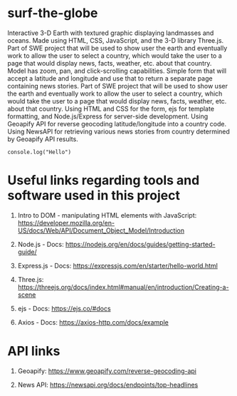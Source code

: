 # surf-the-globe
Interactive 3-D Earth with textured graphic displaying landmasses and oceans. Made using HTML, CSS, JavaScript,  and the 3-D library Three.js. Part of SWE project that will be used to show user the earth and eventually work to allow the user to select a country, which would take the user to a page that would display news, facts, weather, etc. about that country. Model has zoom, pan, and click-scrolling capabilities. 
Simple form that will accept a latitude and longitude and use that to return a separate page containing news stories. Part of SWE project that will be used to show user the earth and eventually work to allow the user to select a country, which would take the user to a page that would display news, facts, weather, etc. about that country. Using HTML and CSS for the form, ejs for template formatting, and Node.js/Express for server-side development. Using Geoapify API for reverse geocoding latitude/longitude into a country code. Using NewsAPI for retrieving various news stories from country determined by Geoapify API results.

`
console.log("Hello")
`


# Useful links regarding tools and software used in this project

1. Intro to DOM - manipulating HTML elements with JavaScript: https://developer.mozilla.org/en-US/docs/Web/API/Document_Object_Model/Introduction

2. Node.js - Docs: https://nodejs.org/en/docs/guides/getting-started-guide/

3. Express.js - Docs: https://expressjs.com/en/starter/hello-world.html

4. Three.js: https://threejs.org/docs/index.html#manual/en/introduction/Creating-a-scene

5. ejs - Docs: https://ejs.co/#docs

6. Axios - Docs: https://axios-http.com/docs/example


# API links

1. Geoapify: https://www.geoapify.com/reverse-geocoding-api

2. News API: https://newsapi.org/docs/endpoints/top-headlines

